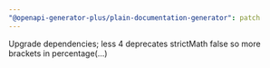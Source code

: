 ```yaml
---
"@openapi-generator-plus/plain-documentation-generator": patch
---
```


Upgrade dependencies; less 4 deprecates strictMath false so more brackets in percentage(...)
